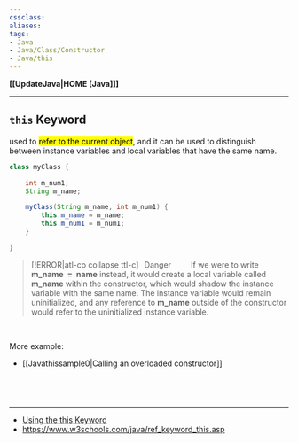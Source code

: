 ```yaml
---
cssclass:
aliases:
tags:
- Java
- Java/Class/Constructor
- Java/this
---
```

**[[UpdateJava|HOME [Java]]]**

---
## `this` Keyword
used to <mark class="hltr-lightgreen">refer to the current object</mark>, and it can be used to distinguish between instance variables and local variables that have the same name.

```java
class myClass {

    int m_num1;
    String m_name;

    myClass(String m_name, int m_num1) {
        this.m_name = m_name;
        this.m_num1 = m_num1;
    }

}
```
>[!ERROR|atl-co collapse ttl-c] $\ \,$Danger
> $\qquad$If we were to write **m_name$\;$ = $\;$name** instead, it would create a local variable called **m_name** within the constructor, which would shadow the instance variable with the same name. The instance variable would remain uninitialized, and any reference to **m_name** outside of the constructor would refer to the uninitialized instance variable.

<br>

More example:
- [[Javathissample0|Calling an overloaded constructor]]

<br>

# 
---
- [Using the this Keyword](https://docs.oracle.com/javase/tutorial/java/javaOO/thiskey.html)
- https://www.w3schools.com/java/ref_keyword_this.asp